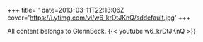 +++
title=''
date=2013-03-11T22:13:06Z
cover='https://i.ytimg.com/vi/w6_krDtJKnQ/sddefault.jpg'
+++

All content belongs to GlennBeck.
{{< youtube w6_krDtJKnQ >}}
